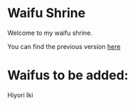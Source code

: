 # Waifu Shrine

Welcome to my waifu shrine.

You can find the previous version [here](https://github.com/LucaVHW/waifu-shrine)

# Waifus to be added:
Hiyori Iki
